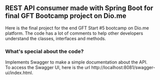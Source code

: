 ## REST API consumer made with Spring Boot for final GFT Bootcamp project on Dio.me
Here is the final project for the end GFT Start #5 bootcamp on Dio.me platform. The code has a lot of comments to help other developers understand the classes, interfaces and methods.

### What's special about the code?
Implements Swagger to make a simple documentation about the API. </br>
To access the Swagger UI, here is the url http://localhost:8081/swagger-ui/index.html.
